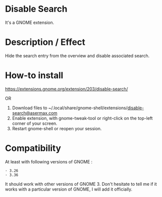 # Disable Search
It's a GNOME extension.

# Description / Effect
Hide the search entry from the overview and disable associated search.

# How-to install
https://extensions.gnome.org/extension/203/disable-search/

OR

1. Download files to ~/.local/share/gnome-shell/extensions/disable-search@asermax.com
2. Enable extension, with gnome-tweak-tool or right-click on the top-left corner of your screen.
3. Restart gnome-shell or reopen your session.

# Compatibility
At least with following versions of GNOME :

    · 3.26
    · 3.36

It should work with other versions of GNOME 3. Don't hesitate to tell me if it works with a particular version of GNOME, I will add it officially.
